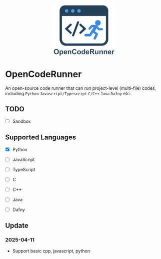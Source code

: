 <div align="center">
  <img src="https://github.com/OpenCodeRunner/OpenCodeRunner/blob/main/assets/opencoderunner_v3_marginborder.png" alt="OpenCodeRunner Logo" width="200"/>
</div>


# OpenCodeRunner
An open-source code runner that can run project-level (multi-file) codes, including `Python` `Javascript/Typescript` `C/C++` `Java` `Dafny` etc.

## TODO
- [ ] Sandbox 

## Supported Languages
- [x] Python
- [ ] JavaScript
- [ ] TypeScript
- [ ] C
- [ ] C++
- [ ] Java
- [ ] Dafny


## Update

### 2025-04-11
- Support basic cpp, javascript, python
